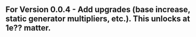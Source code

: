 <h2>For Version 0.0.4
  - Add upgrades (base increase, static generator multipliers, etc.). This unlocks at 1e?? matter.
